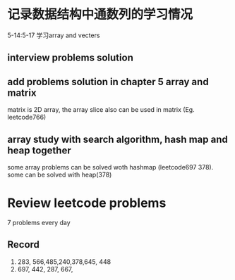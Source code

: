 # 记录数据结构中通数列的学习情况
5-14:5-17 学习array and vecters 
## interview problems solution
## add problems solution in chapter 5 array and matrix
matrix is 2D array, the array slice also can be used in matrix (Eg. leetcode766)
## array study with search algorithm, hash map and heap together
some array problems can be solved woth hashmap (leetcode697 378). some can be solved with heap(378)

# Review leetcode problems
7 problems every day
## Record
1. 283, 566,485,240,378,645, 448
2. 697, 442, 287, 667,

